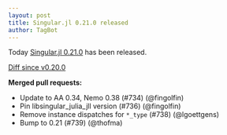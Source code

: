 ```yaml
---
layout: post
title: Singular.jl 0.21.0 released
author: TagBot
---
```


Today [Singular.jl 0.21.0](https://github.com/oscar-system/Singular.jl/releases/tag/v0.21.0) has
been released.

[Diff since v0.20.0](https://github.com/oscar-system/Singular.jl/compare/v0.20.0...v0.21.0)


**Merged pull requests:**
- Update to AA 0.34, Nemo 0.38 (#734) (@fingolfin)
- Pin libsingular_julia_jll version (#736) (@fingolfin)
- Remove instance dispatches for `*_type` (#738) (@lgoettgens)
- Bump to 0.21 (#739) (@thofma)
